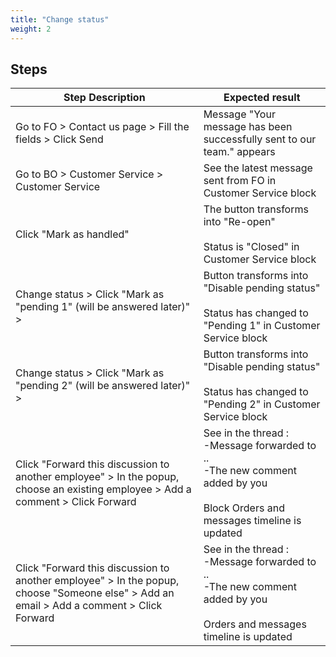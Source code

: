 ```yaml
---
title: "Change status"
weight: 2
---
```

## Steps
| Step Description | Expected result |
| ----- | ----- |
| Go to FO > Contact us page > Fill the fields > Click Send | Message "Your message has been successfully sent to our team." appears |
| Go to BO > Customer Service > Customer Service | See the latest message sent from FO in Customer Service block |
| Click "Mark as handled" | The button transforms into "Re-open"<br><br>Status is "Closed" in Customer Service block |
| Change status > Click "Mark as "pending 1" (will be answered later)" > | Button transforms into "Disable pending status"<br><br>Status has changed to "Pending 1" in Customer Service block |
| Change status > Click "Mark as "pending 2" (will be answered later)" > | Button transforms into "Disable pending status"<br><br>Status has changed to "Pending 2" in Customer Service block |
| Click "Forward this discussion to another employee" > In the popup, choose an existing employee > Add a comment > Click Forward | See in the thread :<br>-Message forwarded to ..<br>-The new comment added by you<br><br>Block Orders and messages timeline is updated |
| Click "Forward this discussion to another employee" > In the popup, choose "Someone else" > Add an email > Add a comment > Click Forward | See in the thread :<br>-Message forwarded to ..<br>-The new comment added by you<br><br>Orders and messages timeline is updated |
